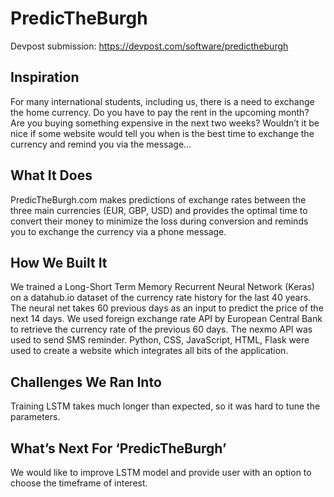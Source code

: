 # PredicTheBurgh

Devpost submission: https://devpost.com/software/predictheburgh

## Inspiration
For many international students, including us, there is a need to exchange the home currency. Do you have to pay the rent in the upcoming month? Are you buying something expensive in the next two weeks? Wouldn’t it be nice if some website would tell you when is the best time to exchange the currency and remind you via the message...

## What It Does
PredicTheBurgh.com makes predictions of exchange rates between the three main currencies (EUR, GBP, USD) and provides the optimal time to convert their money to minimize the loss during conversion and reminds you to exchange the currency via a phone message.

## How We Built It
We trained a Long-Short Term Memory Recurrent Neural Network (Keras) on a datahub.io dataset of the currency rate history for the last 40 years. The neural net takes 60 previous days as an input to predict the price of the next 14 days.
We used foreign exchange rate API by European Central Bank to retrieve the currency rate of the previous 60 days.
The nexmo API was used to send SMS reminder.
Python, CSS, JavaScript, HTML, Flask were used to create a website which integrates all bits of the application.

## Challenges We Ran Into
Training LSTM takes much longer than expected, so it was hard to tune the parameters.

## What’s Next For ‘PredicTheBurgh’
We would like to improve LSTM model and provide user with an option to choose the timeframe of interest.
